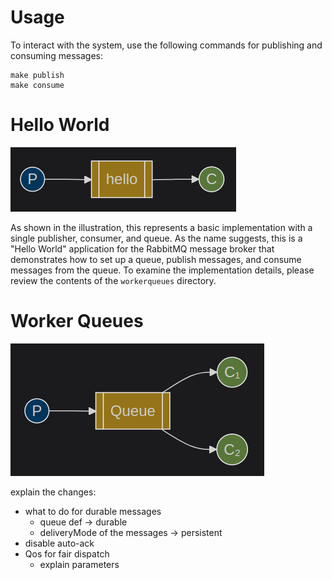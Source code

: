 # Usage
To interact with the system, use the following commands for publishing and consuming messages:
```
make publish
make consume
```

# Hello World
![Hello World](./img/hello-world.png)

As shown in the illustration, this represents a basic implementation with a single publisher, consumer, and queue. As the name suggests, this is a "Hello World" application for the RabbitMQ message broker that demonstrates how to set up a queue, publish messages, and consume messages from the queue. To examine the implementation details, please review the contents of the `workerqueues` directory.

# Worker Queues
![Work Queues](./img/work-queues.png)

explain the changes:
* what to do for durable messages
    * queue def -> durable
    * deliveryMode of the messages -> persistent
* disable auto-ack
* Qos for fair dispatch
    * explain parameters